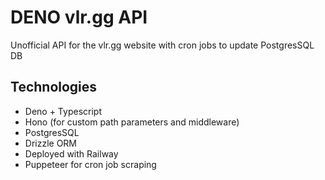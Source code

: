 # DENO vlr.gg API

Unofficial API for the vlr.gg website with cron jobs to update PostgresSQL DB

## Technologies

- Deno + Typescript
- Hono (for custom path parameters and middleware)
- PostgresSQL
- Drizzle ORM
- Deployed with Railway
- Puppeteer for cron job scraping
